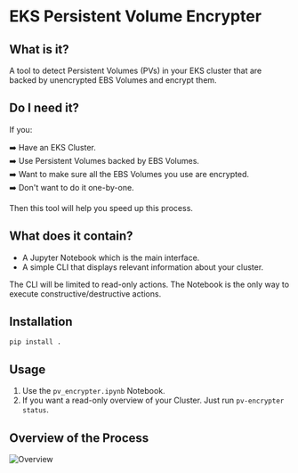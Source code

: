 # EKS Persistent Volume Encrypter

##  What is it?

A tool to detect Persistent Volumes (PVs) in your EKS cluster that are backed by
unencrypted EBS Volumes and encrypt them.

## Do I need it?

If you:

➡️ Have an EKS Cluster.  
➡️ Use Persistent Volumes backed by EBS Volumes.  
➡️ Want to make sure all the EBS Volumes you use are encrypted.  
➡️ Don't want to do it one-by-one.  

Then this tool will help you speed up this process.

## What does it contain?

* A Jupyter Notebook which is the main interface.
* A simple CLI that displays relevant information about your cluster.

The CLI will be limited to read-only actions. The Notebook is the only way to execute
constructive/destructive actions.

## Installation

`pip install .`

## Usage

1. Use the `pv_encrypter.ipynb` Notebook.
2. If you want a read-only overview of your Cluster. Just run `pv-encrypter status`. 

## Overview of the Process

![Overview](ebs-pv-encrypter.jpg)
